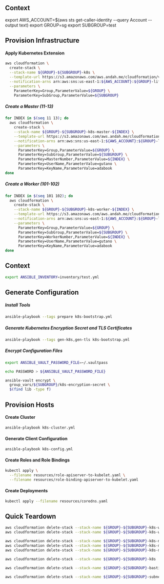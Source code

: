 ## Context
export AWS_ACCOUNT=$(aws sts get-caller-identity --query Account --output text)
export GROUP=sg
export SUBGROUP=test

## Provision Infrastructure

#### Apply Kubernetes Extension
```bash
aws cloudformation \
  create-stack \
  --stack-name ${GROUP}-${SUBGROUP}-k8s \
  --template-url https://s3.amazonaws.com/aws.andah.me/cloudformation/v0.0.4-SNAPSHOT/group/subgroup/k8s/k8s.template \
  --notification-arns arn:aws:sns:us-east-1:${AWS_ACCOUNT}:${GROUP}-lifecycle \
  --parameters \
    ParameterKey=Group,ParameterValue=${GROUP} \
    ParameterKey=SubGroup,ParameterValue=${SUBGROUP}
```

##### Create a Master (11-13)
```bash
for INDEX in $(seq 11 13); do
  aws cloudformation \
    create-stack \
    --stack-name ${GROUP}-${SUBGROUP}-k8s-master-${INDEX} \
    --template-url https://s3.amazonaws.com/aws.andah.me/cloudformation/v0.0.4-SNAPSHOT/group/subgroup/k8s/master.template \
    --notification-arns arn:aws:sns:us-east-1:${AWS_ACCOUNT}:${GROUP}-lifecycle \
    --parameters \
      ParameterKey=Group,ParameterValue=${GROUP} \
      ParameterKey=SubGroup,ParameterValue=${SUBGROUP} \
      ParameterKey=MasterNumber,ParameterValue=${INDEX} \
      ParameterKey=UserName,ParameterValue=gutano \
      ParameterKey=KeyName,ParameterValue=adabook
done
```

##### Create a Worker (101-102)
```bash
for INDEX in $(seq 101 102); do
  aws cloudformation \
    create-stack \
    --stack-name ${GROUP}-${SUBGROUP}-k8s-worker-${INDEX} \
    --template-url https://s3.amazonaws.com/aws.andah.me/cloudformation/v0.0.4-SNAPSHOT/group/subgroup/k8s/worker.template \
    --notification-arns arn:aws:sns:us-east-1:${AWS_ACCOUNT}:${GROUP}-lifecycle \
    --parameters \
      ParameterKey=Group,ParameterValue=${GROUP} \
      ParameterKey=SubGroup,ParameterValue=${SUBGROUP} \
      ParameterKey=WorkerNumber,ParameterValue=${INDEX} \
      ParameterKey=UserName,ParameterValue=gutano \
      ParameterKey=KeyName,ParameterValue=adabook
done
```


## Context
```bash
export ANSIBLE_INVENTORY=inventory/test.yml
```

## Generate Configuration

##### Install Tools
```bash
ansible-playbook --tags prepare k8s-bootstrap.yml
```

##### Generate Kubernetes Encryption Secret and TLS Certificates
```bash
ansible-playbook --tags gen-k8s,gen-tls k8s-bootstrap.yml
```

##### Encrypt Configuration Files
```bash
export ANSIBLE_VAULT_PASSWORD_FILE=~/.vaultpass
```
```bash
echo PASSWORD > ${ANSIBLE_VAULT_PASSWORD_FILE}
```
```bash
ansible-vault encrypt \
  group_vars/${SUBGROUP}/k8s-encryption-secret \
  $(find lib -type f)
```


## Provision Hosts

#### Create Cluster
```bash
ansible-playbook k8s-cluster.yml
```

#### Generate Client Configuration
```bash
ansible-playbook k8s-config.yml
```

#### Create Roles and Role Bindings
```bash
kubectl apply \
  --filename resources/role-apiserver-to-kubelet.yaml \
  --filename resources/role-binding-apiserver-to-kubelet.yaml
```

#### Create Deployments
```bash
kubectl apply --filename resources/coredns.yaml
```


## Quick Teardown
```bash
aws cloudformation delete-stack --stack-name ${GROUP}-${SUBGROUP}-k8s-worker-102
aws cloudformation delete-stack --stack-name ${GROUP}-${SUBGROUP}-k8s-worker-101

aws cloudformation delete-stack --stack-name ${GROUP}-${SUBGROUP}-k8s-master-13
aws cloudformation delete-stack --stack-name ${GROUP}-${SUBGROUP}-k8s-master-12
aws cloudformation delete-stack --stack-name ${GROUP}-${SUBGROUP}-k8s-master-11

aws cloudformation delete-stack --stack-name ${GROUP}-${SUBGROUP}-k8s

aws cloudformation delete-stack --stack-name ${GROUP}-${SUBGROUP}-bastion

aws cloudformation delete-stack --stack-name ${GROUP}-${SUBGROUP}-subnet
```

